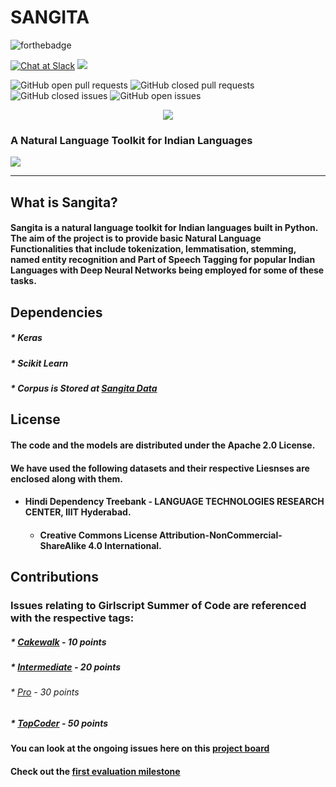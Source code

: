 # SANGITA
![forthebadge](https://forthebadge.com/images/badges/made-with-python.svg)

[![Chat at Slack](https://img.shields.io/badge/chat-on%20slack-black.svg?style=for-the-badge)](https://join.slack.com/t/sangitanlp/shared_invite/enQtMzc2NzMzODQ2ODU1LTRkOTUwODViMDBlNjIzZGNhZWIzNzc5MjM0Y2Y3YjYzMWY1NThjYmVkY2Y4M2RhODU5NzQ0MzZmODE4NmQ4ZmU)
![](https://img.shields.io/github/repo-size/SangitaNLP/sangita.svg?style=for-the-badge)


![GitHub open pull requests](https://img.shields.io/github/issues-pr/SangitaNLP/sangita.svg) 
![GitHub closed pull requests](https://img.shields.io/github/issues-pr-closed/SangitaNLP/sangita.svg)
![GitHub closed issues](https://img.shields.io/github/issues-closed/SangitaNLP/sangita.svg)
![GitHub open issues](https://img.shields.io/github/issues/SangitaNLP/sangita.svg)

<div align = "center"><img src = "https://raw.githubusercontent.com/SangitaNLP/sangita/master/sangita/static/sangita.png" /></div>

### A Natural Language Toolkit for Indian Languages
![](https://img.shields.io/badge/language-Hindi-red.svg?style=for-the-badge)

----------------

## What is Sangita?
#### Sangita is a natural language toolkit for Indian languages built in Python. The aim of the project is to provide basic Natural Language Functionalities that include tokenization, lemmatisation, stemming, named entity recognition and Part of Speech Tagging for popular Indian Languages with Deep Neural Networks being employed for some of these tasks.

## Dependencies 
##### * Keras
##### * Scikit Learn
##### * Corpus is Stored at [Sangita Data](https://github.com/SangitaNLP/sangita_data)

## License 
#### The code and the models are distributed under the Apache 2.0 License. 
#### We have used the following datasets and their respective Liesnses are enclosed along with them. 
* #### Hindi Dependency Treebank - LANGUAGE TECHNOLOGIES RESEARCH CENTER, IIIT Hyderabad.
   * #### Creative Commons License Attribution-NonCommercial-ShareAlike 4.0 International.

## Contributions
### Issues relating to Girlscript Summer of Code are referenced with the respective tags: 
##### * [Cakewalk](https://github.com/SangitaNLP/sangita/labels/Cakewalk) - 10 points
##### * [Intermediate](https://github.com/SangitaNLP/sangita/labels/Intermediate) - 20 points
###### * [Pro](https://github.com/SangitaNLP/sangita/labels/Pro) - 30 points
##### * [TopCoder](https://github.com/SangitaNLP/sangita/labels/TopCoder) - 50 points

#### You can look at the ongoing issues here on this [project board](https://github.com/SangitaNLP/sangita/projects/1)
#### Check out the [first evaluation milestone](https://github.com/SangitaNLP/sangita/milestone/1)


